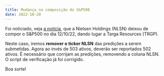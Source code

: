 ```yaml
---
title: Mudança na composição do S&P500
date: 2022-10-20
---
```


Foi noticiado, veja [a notícia](https://www.nasdaq.com/articles/targa-resources-to-replace-nielsen-in-sp-500), que a Nielsen Holdings (NLSN) deixou de compor o S&P500 no dia 12/10/22, dando lugar a Targa Resources (TRGP).

Neste caso, iremos **remover o ticker NLSN** das predições a serem submetidas. Agora ao invés de 503 ativos, deverão ser reportados 502 ativos.
É necessário que corrijam as predições, removendo a coluna NLSN.
O script de verificação já foi corrigido.

Boa sorte!
